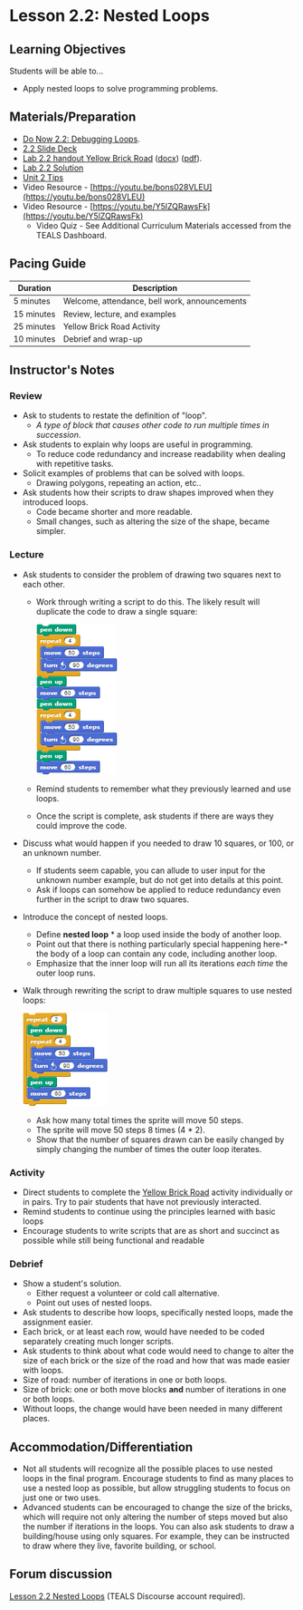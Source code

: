 # Lesson 2.2: Nested Loops

## Learning Objectives

Students will be able to...

* Apply nested loops to solve programming problems.

## Materials/Preparation

* [Do Now 2.2: Debugging Loops](do_now_22.md).
* [2.2 Slide Deck](https://github.com/TEALSK12/introduction-to-computer-science/raw/master/slidedecks/TEALS%20SNAP%202.2.pptx)
* [Lab 2.2 handout Yellow Brick Road](lab_22.md) ([docx](https://github.com/TEALSK12/introduction-to-computer-science/raw/master/Unit%202%20Word/Lab%202.2%20Yellow%20Brick%20Road.docx)) ([pdf](https://github.com/TEALSK12/introduction-to-computer-science/raw/master/Unit%202%20PDF/Lab%202.2%20Yellow%20Brick%20Road.pdf)).
* [Lab 2.2 Solution](https://www.tealsk12.org/intro-to-computer-science-sample-solutions/)
* [Unit 2 Tips](unit_2_tips.md)
* Video Resource - [https://youtu.be/bons028VLEU](https://youtu.be/bons028VLEU)
* Video Resource - [https://youtu.be/Y5lZQRawsFk](https://youtu.be/Y5lZQRawsFk)
  * Video Quiz - See Additional Curriculum Materials accessed from the TEALS Dashboard.

## Pacing Guide

| Duration   | Description                                   |
| ---------- | --------------------------------------------- |
| 5 minutes  | Welcome, attendance, bell work, announcements |
| 15 minutes | Review, lecture, and examples                 |
| 25 minutes | Yellow Brick Road Activity      |
| 10 minutes | Debrief and wrap-up                           |

## Instructor's Notes

### Review

* Ask to students to restate the definition of "loop".
  * _A type of block that causes other code to run multiple times in succession_.
* Ask students to explain why loops are useful in programming.
  * To reduce code redundancy and increase readability when dealing with repetitive tasks.
* Solicit examples of problems that can be solved with loops.
  * Drawing polygons, repeating an action, etc..
* Ask students how their scripts to draw shapes improved when they introduced loops.
  * Code became shorter and more readable.
  * Small changes, such as altering the size of the shape, became simpler.

### Lecture

* Ask students to consider the problem of drawing two squares next to each other.
  * Work through writing a script to do this.  The likely result will duplicate the code to draw a single square:

      ![twe Squares Example Code](twosquares.png)

  * Remind students to remember what they previously learned and use loops.
  * Once the script is complete, ask students if there are ways they could improve the code.

* Discuss what would happen if you needed to draw 10 squares, or 100, or an unknown number.

  * If students seem capable, you can allude to user input for the unknown number example, but do not get into details at this point.
  * Ask if loops can somehow be applied to reduce redundancy even further in the script to draw two squares.

* Introduce the concept of nested loops.

  * Define **nested loop** * a loop used inside the body of another loop.
  * Point out that there is nothing particularly special happening here-* the body of a loop can contain any code, including another loop.
  * Emphasize that the inner loop will run all its iterations _each time_ the outer loop runs.

* Walk through rewriting the script to draw multiple squares to use nested loops:

    ![Two Squares Example code](twosquaresnested.png)

  * Ask how many total times the sprite will move 50 steps.
  * The sprite will move 50 steps 8 times (4 * 2).
  * Show that the number of squares drawn can be easily changed by simply changing the number of times the outer loop iterates.

### Activity

* Direct students to complete the [Yellow Brick Road](lab_22.md) activity individually or in pairs. Try to pair students that have not previously interacted.  
* Remind students to continue using the principles learned with basic loops
* Encourage students to write scripts that are as short and succinct as possible while still being functional and readable

### Debrief

* Show a student's solution.
  * Either request a volunteer or cold call alternative.
  * Point out uses of nested loops.
* Ask students to describe how loops, specifically nested loops, made the assignment easier.
* Each brick, or at least each row, would have needed to be coded separately creating much longer scripts.
* Ask students to think about what code would need to change to alter the size of each brick or the size of the road and how that was made easier with loops.
* Size of road: number of iterations in one or both loops.
* Size of brick: one or both move blocks **and** number of iterations in one or both loops.
* Without loops, the change would have been needed in many different places.

## Accommodation/Differentiation

* Not all students will recognize all the possible places to use nested loops in the final program.  Encourage students to find as many places to use a nested loop as possible, but allow struggling students to focus on just one or two uses.
* Advanced students can be encouraged to change the size of the bricks, which will require not only altering the number of steps moved but also the number if iterations in the loops.  You can also ask students to draw a building/house using only squares.  For example, they can be instructed to draw where they live, favorite building, or school.  

## Forum discussion

[Lesson 2.2 Nested Loops](http://forums.tealsk12.org/c/intro-unit-2-loops/lesson-2-2-nested-loops) (TEALS Discourse account required).
